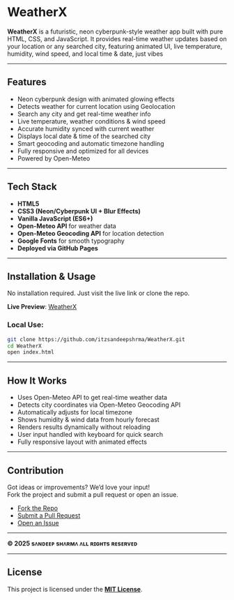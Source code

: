 # WeatherX

**WeatherX** is a futuristic, neon cyberpunk-style weather app built with pure HTML, CSS, and JavaScript. It provides real-time weather updates based on your location or any searched city, featuring animated UI, live temperature, humidity, wind speed, and local time & date, just vibes 

---

## Features

- Neon cyberpunk design with animated glowing effects  
- Detects weather for current location using Geolocation  
- Search any city and get real-time weather info  
- Live temperature, weather conditions & wind speed  
- Accurate humidity synced with current weather  
- Displays local date & time of the searched city  
- Smart geocoding and automatic timezone handling  
- Fully responsive and optimized for all devices  
- Powered by Open-Meteo  

---

## Tech Stack

- **HTML5**  
- **CSS3 (Neon/Cyberpunk UI + Blur Effects)**  
- **Vanilla JavaScript (ES6+)**  
- **Open-Meteo API** for weather data  
- **Open-Meteo Geocoding API** for location detection  
- **Google Fonts** for smooth typography  
- **Deployed via GitHub Pages**

---

## Installation & Usage

No installation required. Just visit the live link or clone the repo.

**Live Preview**: [WeatherX](https://itzsandeepshrma.github.io/WeatherX)  


### Local Use:
```bash
git clone https://github.com/itzsandeepshrma/WeatherX.git
cd WeatherX
open index.html
```

---

## How It Works

- Uses Open-Meteo API to get real-time weather data  
- Detects city coordinates via Open-Meteo Geocoding API  
- Automatically adjusts for local timezone  
- Shows humidity & wind data from hourly forecast  
- Renders results dynamically without reloading  
- User input handled with keyboard for quick search  
- Fully responsive layout with animated effects

---

## Contribution

Got ideas or improvements? We’d love your input!  
Fork the project and submit a pull request or open an issue.

- [Fork the Repo](https://github.com/itzsandeepshrma/WeatherX/fork)  
- [Submit a Pull Request](https://github.com/itzsandeepshrma/WeatherX/pulls)  
- [Open an Issue](https://github.com/itzsandeepshrma/WeatherX/issues)

---

**© 2025 sᴧɴᴅᴇᴇᴘ sʜᴧʀᴍᴧ ᴧʟʟ ʀɪɢʜᴛs ʀᴇsᴇʀᴠᴇᴅ**

---

## License

This project is licensed under the **[MIT License](https://github.com/itzsandeepshrma/WeatherX/blob/main/LICENSE)**.
